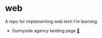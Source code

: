 # web
A repo for implementing web tech I'm learning

- Sunnyside agency landing page [🔗](https://www.frontendmentor.io/challenges/sunnyside-agency-landing-page-7yVs3B6ef)
